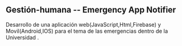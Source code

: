 ## Gestión-humana -- Emergency App Notifier
Desarrollo de una aplicación web(JavaScript,Html,Firebase) y Movil(Android,IOS) para el tema de las emergencias dentro de la Universidad .

